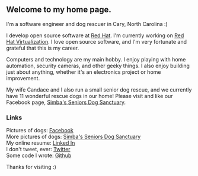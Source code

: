 ## Welcome to my home page.

I'm a software engineer and dog rescuer in Cary, North Carolina :)

I develop open source software at [Red Hat](https://www.redhat.com/). I'm currently working on [Red Hat Virtualization](https://www.redhat.com/en/technologies/virtualization/enterprise-virtualization). I love open source software, and I'm very fortunate and grateful that this is my career.

Computers and technology are my main hobby. I enjoy playing with home automation, security cameras, and other geeky things. I also enjoy building just about anything, whether it's an electronics project or home improvement.

My wife Candace and I also run a small senior dog rescue, and we currently have 11 wonderful rescue dogs in our home! Please visit and like our Facebook page, [Simba's Seniors Dog Sanctuary](https://www.facebook.com/simbasseniors).

### Links

Pictures of dogs: [Facebook](https://www.facebook.com/gsheremeta)<br/>
More pictures of dogs: [Simba's Seniors Dog Sanctuary](https://www.facebook.com/simbasseniors)<br/>
My online resume: [Linked In](http://www.linkedin.com/in/gsheremeta)<br/>
I don't tweet, ever: [Twitter](http://www.twitter.com/gregsheremeta)<br/>
Some code I wrote: [Github](https://github.com/gregsheremeta)

Thanks for visiting :)
